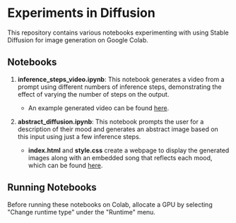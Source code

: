 # Experiments in Diffusion

This repository contains various notebooks experimenting with using Stable Diffusion for image generation on Google Colab.

## Notebooks

1. **inference_steps_video.ipynb**: This notebook generates a video from a prompt using different numbers of inference steps, demonstrating the effect of varying the number of steps on the output.

    - An example generated video can be found [here](https://vimeo.com/914370372?share=copy).

2. **abstract_diffusion.ipynb**: This notebook prompts the user for a description of their mood and generates an abstract image based on this input using just a few inference steps.

   - **index.html** and **style.css** create a webpage to display the generated images along with an embedded song that reflects each mood, which can be found [here](https://jacquelinegrimm.github.io/experiments-in-diffusion/).

## Running Notebooks

Before running these notebooks on Colab, allocate a GPU by selecting "Change runtime type" under the "Runtime" menu.

